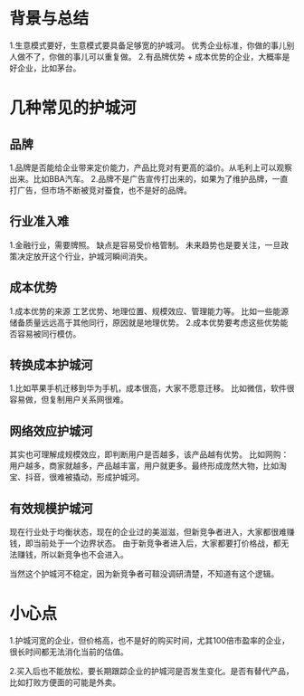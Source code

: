 # 背景与总结
1.生意模式要好，生意模式要具备足够宽的护城河。
优秀企业标准，你做的事儿别人做不了，你做的事儿可以重复做。
2.有品牌优势 + 成本优势的企业，大概率是好企业，比如茅台。

# 几种常见的护城河

## 品牌
1.品牌是否能给企业带来定价能力，产品比竞对有更高的溢价。从毛利上可以观察出来。比如BBA汽车。
2.品牌不是广告宣传打出来的，如果为了维护品牌，一直打广告，但市场不断被竞对蚕食，也不是好的品牌。

## 行业准入难
1.金融行业，需要牌照。
缺点是容易受价格管制。
未来趋势也是要关注，一旦政策决定放开这个行业，护城河瞬间消失。

## 成本优势
1.成本优势的来源
工艺优势、地理位置、规模效应、管理能力等。
比如一些能源储备质量远远高于其他同行，原因就是地理优势。
2.成本优势要考虑这些优势能否容易被同行模仿。

## 转换成本护城河
1.比如苹果手机迁移到华为手机，成本很高，大家不愿意迁移。
比如微信，软件很容易做，但复制用户关系网很难。

## 网络效应护城河
其实也可理解成规模效应，即判断用户是否越多，该产品越有优势。
比如网购：用户越多，商家就越多，产品越丰富，用户就更多。最终形成庞然大物，比如淘宝、抖音，很难被撬动，形成护城河。

## 有效规模护城河
现在行业处于均衡状态，现在的企业过的美滋滋，但新竞争者进入，大家都很难赚钱，即当前处于一个边界状态。
由于新竞争者进入后，大家都要打价格战，都无法赚钱，所以新竞争也不会进入。

当然这个护城河不稳定，因为新竞争者可鞥没调研清楚，不知道有这个逻辑。

# 小心点
1.护城河宽的企业，但价格高，也不是好的购买时间，尤其100倍市盈率的企业，很长时间都无法消化当前的估值。

2.买入后也不能放松，要长期跟踪企业的护城河是否发生变化。是否有替代产品，比如打败方便面的可能是外卖。